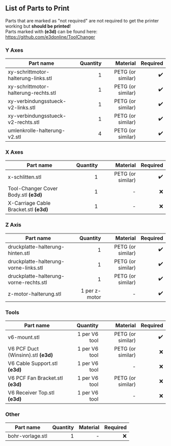 ## List of Parts to Print
Parts that are marked as "not required" are not required to get the printer working but **should be printed**!     
Parts marked with **(e3d)** can be found here: https://github.com/e3donline/ToolChanger

### Y Axes
| Part name     | Quantity      | Material | Required |
| ------------- |--------------:| --------:|---------:|
| xy-schrittmotor-halterung-links.stl |  1   | PETG (or similar)| :heavy_check_mark: |
| xy-schrittmotor-halterung-rechts.stl |  1   |  PETG (or similar)    | :heavy_check_mark: |
| xy-verbindungsstueck-v2-links.stl |   1    |  PETG (or similar)|:heavy_check_mark: |
| xy-verbindungsstueck-v2-rechts.stl |   1    | PETG (or similar) |:heavy_check_mark: |
| umlenkrolle-halterung-v2.stl |    4   | PETG (or similar) |:heavy_check_mark: |

### X Axes
| Part name     | Quantity      | Material | Required |
| ------------- |--------------:| --------:|---------:|
| x-schlitten.stl |  1   | PETG (or similar)| :heavy_check_mark: |
| Tool-Changer Cover Body.stl **(e3d)**|  1   | - | :x: |
| X-Carriage Cable Bracket.stl **(e3d)**|  1   | - | :x: |


### Z Axis
| Part name     | Quantity      | Material | Required |
| ------------- |--------------:| --------:|---------:|
| druckplatte-halterung-hinten.stl |    1   |  PETG (or similar) | :heavy_check_mark: |
| druckplatte-halterung-vorne-links.stl |   1    | PETG (or similar)  | :heavy_check_mark: |
| druckplatte-halterung-vorne-rechts.stl |   1    | PETG (or similar)  | :heavy_check_mark: |
| z-motor-halterung.stl |    1 per z-motor   |  - | :heavy_check_mark: |

### Tools
| Part name     | Quantity      | Material | Required |
| ------------- |--------------:| --------:|---------:|
| v6-mount.stl |   1 per V6 tool|  PETG (or similar) | :heavy_check_mark: |
| V6 PCF Duct (Winsinn).stl  **(e3d)**|   1 per V6 tool|  PETG (or similar) | :x: |
| V6 Cable Support.stl **(e3d)** |   1 per V6 tool|  - | :x: |
| V6 PCF Fan Bracket.stl  **(e3d)**|   1 per V6 tool|  PETG (or similar) | :x: |
| V6 Receiver Top.stl  **(e3d)**|   1 per V6 tool|  - | :x: |

### Other
| Part name     | Quantity      | Material | Required |
| ------------- |--------------:| --------:|---------:|
| bohr-vorlage.stl     | 1 | - | :x: |


